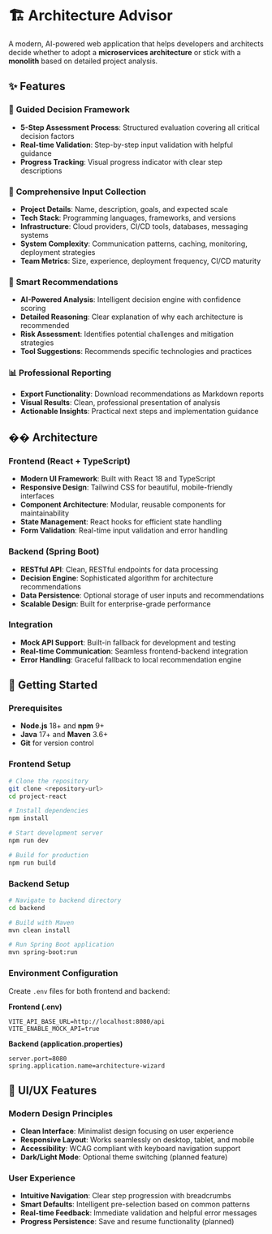 # 🏗️ Architecture Advisor

A modern, AI-powered web application that helps developers and architects decide whether to adopt a **microservices architecture** or stick with a **monolith** based on detailed project analysis.

## ✨ Features

### 🎯 **Guided Decision Framework**
- **5-Step Assessment Process**: Structured evaluation covering all critical decision factors
- **Real-time Validation**: Step-by-step input validation with helpful guidance
- **Progress Tracking**: Visual progress indicator with clear step descriptions

### 🔧 **Comprehensive Input Collection**
- **Project Details**: Name, description, goals, and expected scale
- **Tech Stack**: Programming languages, frameworks, and versions
- **Infrastructure**: Cloud providers, CI/CD tools, databases, messaging systems
- **System Complexity**: Communication patterns, caching, monitoring, deployment strategies
- **Team Metrics**: Size, experience, deployment frequency, CI/CD maturity

### 🚀 **Smart Recommendations**
- **AI-Powered Analysis**: Intelligent decision engine with confidence scoring
- **Detailed Reasoning**: Clear explanation of why each architecture is recommended
- **Risk Assessment**: Identifies potential challenges and mitigation strategies
- **Tool Suggestions**: Recommends specific technologies and practices

### 📊 **Professional Reporting**
- **Export Functionality**: Download recommendations as Markdown reports
- **Visual Results**: Clean, professional presentation of analysis
- **Actionable Insights**: Practical next steps and implementation guidance

## ��️ Architecture

### Frontend (React + TypeScript)
- **Modern UI Framework**: Built with React 18 and TypeScript
- **Responsive Design**: Tailwind CSS for beautiful, mobile-friendly interfaces
- **Component Architecture**: Modular, reusable components for maintainability
- **State Management**: React hooks for efficient state handling
- **Form Validation**: Real-time input validation and error handling

### Backend (Spring Boot)
- **RESTful API**: Clean, RESTful endpoints for data processing
- **Decision Engine**: Sophisticated algorithm for architecture recommendations
- **Data Persistence**: Optional storage of user inputs and recommendations
- **Scalable Design**: Built for enterprise-grade performance

### Integration
- **Mock API Support**: Built-in fallback for development and testing
- **Real-time Communication**: Seamless frontend-backend integration
- **Error Handling**: Graceful fallback to local recommendation engine

## 🚀 Getting Started

### Prerequisites
- **Node.js** 18+ and **npm** 9+
- **Java** 17+ and **Maven** 3.6+
- **Git** for version control

### Frontend Setup
```bash
# Clone the repository
git clone <repository-url>
cd project-react

# Install dependencies
npm install

# Start development server
npm run dev

# Build for production
npm run build
```

### Backend Setup
```bash
# Navigate to backend directory
cd backend

# Build with Maven
mvn clean install

# Run Spring Boot application
mvn spring-boot:run
```

### Environment Configuration
Create `.env` files for both frontend and backend:

**Frontend (.env)**
```env
VITE_API_BASE_URL=http://localhost:8080/api
VITE_ENABLE_MOCK_API=true
```

**Backend (application.properties)**
```properties
server.port=8080
spring.application.name=architecture-wizard
```

## 🎨 UI/UX Features

### Modern Design Principles
- **Clean Interface**: Minimalist design focusing on user experience
- **Responsive Layout**: Works seamlessly on desktop, tablet, and mobile
- **Accessibility**: WCAG compliant with keyboard navigation support
- **Dark/Light Mode**: Optional theme switching (planned feature)

### User Experience
- **Intuitive Navigation**: Clear step progression with breadcrumbs
- **Smart Defaults**: Intelligent pre-selection based on common patterns
- **Real-time Feedback**: Immediate validation and helpful error messages
- **Progress Persistence**: Save and resume functionality (planned)

